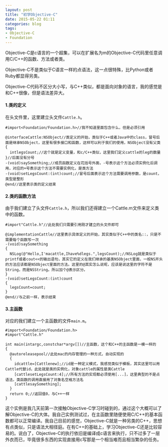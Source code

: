 ```yaml
---
layout: post
title: "初学Objective-C"
date: 2015-05-22 01:11
categories: blog
tags:
- Objective-C
- Foundation
---
```

Objective-C是c语言的一个超集，可以在扩展名为m的Objective-C代码里任意调用C/C++的函数、方法或者类。

Objective-C不是类似于C语言一样的点语法，这一点很特殊，比Python或者Ruby都显得另类。

Objective-C代码不区分大小写，与C++类似，都是面向对象的语言，我的感觉是和C++很像，但是语法差异大。

#### 1.类的定义
在头文件里，这里建立头文件```Cattle.h```。
```
#import<Foundation/Foundation.h>//我不知道里面包含什么，但是必须引用

@interfaceCattle:NSObject//类定义的开始，类似于C++或者Java中的class，冒号后面是继承NSObject，这里有很多接口和函数，这样可以利于我们的使用，NSObject没有父类
{
  intlegsCount;//这个就是定义变量，和c/C++类似，这里我们定义cattle的leg的数量
}//后面没有分号
-(void)saySomething;//成员函数定义在花括号外面，-号表示这个方法必须实例化后调用，对应的+号表示这个方法不需要实例化，是类方法
-(void)setLegsCount:(int)count;//冒号后面表示这个方法需要调用参数，是count，类型是整形
@end//这里表示类的定义结束
```
#### 2.类的函数方法
由于我们建立了头文件```Cattle.h```，所以我们还得建立一个Cattle.m文件来定义类中的函数。
```
#import"Cattle.h"//此处我们只需要引用刚才建立的头文件即可

@implementationCattle//这里表示具体定义的开始，其实类似于C++中的类名::，只是不需要每个函数写一次
-(void)saySomething
{
  NSLog(@"Hello,I'macattle,Ihave%dlegs.",legsCount);//NSLog就是类似于printf或者cout<<的输出语句，其实它的定义在我们继承的基类NSObject里面，一般NS开头的方法应该都是NSObject里面的方法。这里的@其实怎么说呢，应该是说这里的字符不是String，而是NSString。所以加个@表示区分。
}
-(void)setLegsCount:(int)count
{
  legsCount=count;
}
@end//与之前一样，表示结束
```
#### 3.主函数
对应的我们建立一个主函数的文件```main.m```。
```
#import<Foundation/Foundation.h>
#import"Cattle.h"

int main(intargc,constchar*argv[])//主函数，这个和C++的主函数是一模一样的
{
  @autoreleasepool//此处mac的内存管理的一种方式，自动实现的
  {
    idcattle=[Cattlenew];//id是一种定义模式，我感觉类似于模板，其实这里可以用Cattle代替id，此处就是类的实例化，对象cattle的属性是类Cattle
    [cattlesetLegsCount:4];//所有方法的实现都必须使用[...]，这里典型的不是点语法，类函数的调用直接用了对象名空格方法名
    [cattlesaySomething];
  }
  return 0;//返回值0，与C++一样
}
```

这个实例是我几天前第一次接触Objective-C学习时碰到的，通过这个大概可以了解Objective-C的大体。我自己实例测试过，在主函数里随便使用C/C++的基本函数都可以正常编译。我自己目前的感觉，Objective-C就是一种另类的C++，思想有点类似，只是语法大相径庭。在有C++的基础上，学习Objective-C还是比较容易的。说白了，Objective-C的执行依旧是编译成c语言来执行，只不过多了一层外衣而已，毕竟很多东西的实现直接用c写那是一个相当难而且相当繁杂的任务。
